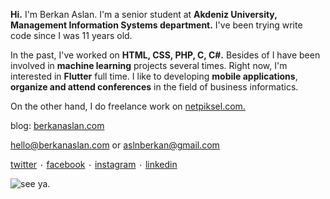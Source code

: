 **Hi.** I'm Berkan Aslan.  I'm a senior student at **Akdeniz University, Management Information Systems department.** I've been trying write code since I was 11 years old.

In the past, I've worked on **HTML, CSS, PHP, C, C#.** Besides of I have been involved in **machine learning** projects several times. Right now, I'm interested in **Flutter** full time.  I like to developing **mobile applications**, **organize and attend conferences** in the field of business informatics.

On the other hand, I do freelance work on [netpiksel.com.](http://netpiksel.com. "netpiksel.com.")

blog: [berkanaslan.com](https://berkanaslan.com/ "berkanaslan.com")

hello@berkanaslan.com or aslnberkan@gmail.com

[twitter](https://twitter.com/aslaanberkan "twitter") ۰ [facebook](https://www.facebook.com/aslberkan "facebook") ۰ [instagram](https://www.instagram.com/aslnberkan/ "instagram") ۰ [linkedin](https://www.linkedin.com/in/berkan-aslan-aaa163165/ "linkedin")

![see ya.](https://media.giphy.com/media/LmNwrBhejkK9EFP504/giphy.gif "see ya.")

